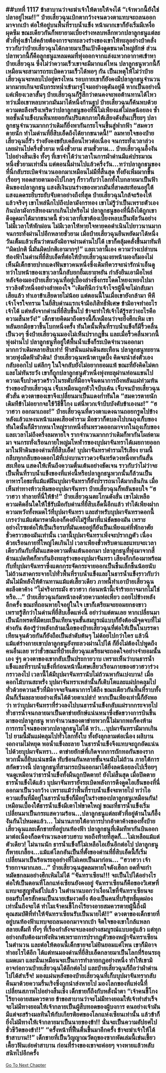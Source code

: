 ##บทที่ 1117 ข้าสาบานว่าจะฆ่าเจ้าให้ตายให้จงได้
“เจ้าพวกนี้ยังใช่ปลาอยู่ไหม!!” ป๋ายเสี่ยวฉุนเบิกตากว้างจนดวงตาแทบจะถลนออกมาจากเบ้า ต่อให้อยู่บนพื้นที่ราบน้ำแข็ง หน้าผากเขาก็ยังเริ่มมีเหงื่อผุดซึม ขณะเดียวกันก็พยายามเบี่ยงร่างหลบหลีกพวกปลาลูกธนูแต่ละตัวที่พุ่งเข้าใส่คล้ายต้องการจะทะลวงร่างของเขาให้ทะลุอย่างบ้าคลั่ง
ราวกับว่าป๋ายเสี่ยวฉุนได้กลายมาเป็นเป้าดึงดูดขนาดใหญ่ยักษ์ ส่วนปลาพวกนี้ก็คือลูกธนูแหลมคมที่พุ่งออกจากแล่งแหวกอากาศเข้าหาป๋ายเสี่ยวฉุน ซึ่งไม่ว่าความเร็วเขาจะมีมากแค่ไหน ปลาลูกธนูพวกนี้ก็เหมือนจะสามารถระเบิดความเร็วได้พอๆ กัน เป็นเหตุให้ไม่ว่าป๋ายเสี่ยวฉุนจะหลบไปอยู่ตรงไหน รอบกายเขาก็ยังคงมีปลาลูกธนูจำนวนมากมายเกินจะนับกระหน่ำเข้ามาจู่โจมอย่างดุดันอยู่ดี
หากเป็นอย่างนี้แค่เพียงเวลาสั้นๆ ป๋ายเสี่ยวฉุนก็รู้สึกว่าตนคงจะพอต้านทานได้ไหว ทว่าเมื่อเขาหลบพวกมันมาได้หนึ่งก้านธูป ป๋ายเสี่ยวฉุนก็ค้นพบด้วยความตะลึงพรึงเพริดว่าปลาลูกธนูของที่นี่ไม่เพียงแต่ไม่ลดน้อยลง ซ้ำพอชั้นน้ำแข็งบนพื้นทยอยกันปริแตกภายใต้เสียงดังลั่นเปรี๊ยะๆ ปลาลูกธนูจำนวนมากกว่าเดิมก็ยิ่งพากันกระโจนขึ้นสู่ฟากฟ้า
“สมควรตายนัก ทำไมด่านที่ยี่สิบเอ็ดถึงได้ยากขนาดนี้!” ลมหายใจของป๋ายเสี่ยวฉุนถี่รัว ร่างยังคงขยับเคลื่อนไหวต่อเนื่อง จนกระทั่งเวลาล่วงเลยผ่านไปครึ่งชั่วยาม หนึ่งชั่วยาม สามชั่วยาม...
ป๋ายเสี่ยวฉุนอึ้งงันไปอย่างสิ้นเชิง ทั้งๆ ที่เขาจำได้ว่าเวลาในการฝ่าด่านมีแค่ประมาณหนึ่งชั่วยามเท่านั้น แต่ตอนนี้ผ่านไปแล้วครึ่งวัน...ทว่าปลาลูกธนูของที่นี่กลับระเบิดจำนวนออกมาเหมือนไม่มีที่สิ้นสุด ทั้งยังเพิ่มมากขึ้นเรื่อยๆ
ทอดสายตามองไปไกลๆ ก็ราวกับว่าโลกทั้งใบกลายมาเป็นฟ้าดินของปลาลูกธนู แสงสีเงินบนร่างของพวกมันที่สาดสะท้อนอยู่ใต้แสงแดดระยิบระยับจับตาอย่างถึงที่สุด
ป๋ายเสี่ยวฉุนใกล้จะร้องไห้แล้วจริงๆ เขาไพล่นึกไปถึงปลามังกรทอง เขาไม่รู้ว่าเป็นเพราะตัวเองกินปลามังกรสีทองมากเกินไปหรือไม่ ปลาลูกธนูของที่นี่ถึงได้ถูกเขาดึงดูดมาได้มากขนาดนี้ ช่วงเวลาที่เขาต้องเบี่ยงหลบเป็นพัลวันอย่างไม่มีเวลาให้พักผ่อน ไม่มีเวลาให้หายใจหายคอดำเนินไปยาวนานมาก จนกระทั่งผ่านไปอีกหลายชั่วยาม เมื่อป๋ายเสี่ยวฉุนยืนหยัดมาได้หนึ่งวันเต็มแล้วเห็นว่าตนยังมิอาจผ่านด่านไปได้ เขาก็คลุ้มคลั่งขึ้นมาทันที
“ผิดปกติ นี่มันผิดปกติเอามากๆ!”
และเวลานี้เอง ความว่างเปล่าบนท้องฟ้าในด่านที่ยี่สิบเอ็ดที่ต่อให้ป๋ายเสี่ยวฉุนเงยหน้ามองก็มองไม่เห็นมีเด็กชายปากแดงฟันขาวคนหนึ่งซึ่งเดิมทีควรจะน่ารักน่าเอ็นดู ทว่าใบหน้าของเขาเวลานี้กลับยกยิ้มเยาะหยัน กำลังยืนเอามือไพล่หลังจ้องมองป๋ายเสี่ยวฉุนที่อยู่เบื้องล่างซึ่งกระโดดโหยงเหยงไปมาราวลิงตัวหนึ่งอย่างลำพองใจ
“เดิมทีนึกว่าเจ้าโจรผู้นี้จะไม่กลับมาเสียแล้ว ทำเอาข้าเสียดายไม่น้อย แต่ตอนนี้ในเมื่อเขายังกล้ามา หึหึ เจ้าโจรใจทราม ในยี่สิบด่านแรกเจ้ามีอภิสิทธิ์พิเศษ ข้ามิอาจทำอะไรเจ้าได้ แต่หลังจากด่านที่ยี่สิบขึ้นไป ข้าจะทำให้เจ้าได้รู้รสว่าอะไรคือความสิ้นหวัง!” เด็กชายคิดมาถึงตรงนี้ก็เหมือนว่าจะยิ่งฮึกเหิม เขาพลันยกมือขวาขึ้นโบกหนึ่งครั้ง ทันใดนั้นพื้นที่ราบน้ำแข็งก็มีริ้วคลื่นเป็นวงๆ ซึ่งป๋ายเสี่ยวฉุนมองไม่เห็นปรากฏขึ้น และเมื่อริ้วคลื่นพวกนี้พุ่งผ่านไป ปลาลูกธนูที่อยู่ใต้พื้นน้ำแข็งก็ระเบิดจำนวนออกมามากกว่าเดิมหลายสิบเท่า!
ฟ้าสนั่นแผ่นดินสะเทือน ปลาลูกธนูทะยานพวยพุ่งมืดฟ้ามัวดิน!
ป๋ายเสี่ยวฉุนหน้าตาบูดบึ้ง คิดจะนำส่งตัวเองกลับออกไป แต่ลึกๆ ในใจกลับยังไม่อยากยอมแพ้ ขณะที่ยังคิดไม่ตกและไม่ทันระวัง เขาก็ถูกปลาลูกธนูตัวหนึ่งพุ่งทะลุผ่านท่อนแขนไป ความเจ็บปวดรวดร้าวในระดับที่มิอาจจินตนาการถึงพลันแผ่ท่วมท้นร่างของป๋ายเสี่ยวฉุน เจ็บเหมือนถูกหัวใจบีบเค้น เจ็บจนป๋ายเสี่ยวฉุนตัวสั่น ดวงตาของเขาจึงเปลี่ยนมาเป็นแดงก่ำทันใด
“สมควรตายนัก เดิมทีข้าไม่อยากจะใช้วิธีขี้โกง แต่นี่พวกเจ้าบีบบังคับข้าเองนะ!”
“ฮวาฮวา ออกมาเถอะ!” ป๋ายเสี่ยวฉุนที่ดวงตาแดงฉานถอยกรูดไปข้างหลังแล้วแหงนหน้าแผดเสียงคำราม มือขวาก็ตบลงไปบนถุงเก็บของ ทันใดนั้นก็มีรากหนาใหญ่รากหนึ่งยื่นพรวดออกมาจากในถุงเก็บของ และเวลาไม่ถึงครึ่งลมหายใจ รากจำนวนมากกว่าเดิมก็พากันโผล่ตามมา จนกระทั่งเรือนกายใหญ่มโหฬารของบุปผาจันทราได้เผยกายออกมาในฟ้าดินของด่านที่ยี่สิบเอ็ด!
บุปผาจันทราคำรามไร้เสียง ยามนี้กลีบทุกกลีบของดอกไม้ที่เบ่งบานราวดวงจันทร์ดวงหนึ่งพากันสั่นสะเทือน แสดงให้เห็นถึงความตื่นเต้นอย่างชัดเจน ราวกับว่าไม่ว่าจะเป็นพื้นที่ราบน้ำแข็งของที่แห่งนี้หรือปลาลูกธนูพวกนั้นก็ล้วนเป็นอาหารโอชะที่แม้แต่ฝันบุปผาจันทราก็ยังปรารถนาได้มากลืนกิน
เมื่อเห็นท่าทางห้าวเหิมของบุปผาจันทรา ป๋ายเสี่ยวฉุนก็พลันชอบใจ
“ฮวาฮวา ทำลายที่นี่ให้ข้า!” ป๋ายเสี่ยวฉุนตะโกนดังลั่น เขาไม่เหลือความคิดอื่นใดให้ใช้รับมือกับด่านที่ยี่สิบเอ็ดนี้อีกแล้ว ทำได้เพียงฝากความหวังทั้งหมดไว้ที่บุปผาจันทรา
และสำหรับบุปผาจันทราดอกนี้ เกรงว่าแม้แต่มารดาผีเองก็คงยังไม่รู้ที่มาที่แน่ชัดของมัน เพราะอย่างไรซะต่อให้เป็นเรือรบที่มันเคยอยู่ก็ยังเป็นเพียงแค่ที่พักอาศัยชั่วคราวของมันเท่านั้น
เวลานี้บุปผาจันทราเพิ่งจะปรากฏตัว เนื่องด้วยเรือนกายที่ใหญ่โตเกินไป เวลาเพียงชั่วพริบตาและแทบจะเวลาเดียวกันกับที่มันแสดงความตื่นเต้นออกมา ปลาลูกธนูที่พุ่งมาจากสี่ด้านแปดทิศก็พากันยิงทะลุร่างของบุปผาจันทรา เสียงกึกก้องมาพร้อมกับที่บุปผาจันทราซึ่งแตกกระจัดกระจายออกเป็นชิ้นเล็กชิ้นน้อยนับไม่ถ้วนสาดกระจายไปทั่วพื้นที่ราบน้ำแข็งและในธารน้ำแข็งราวกับว่ามันไม่มีพลังให้ต้านทานแม้แต่เสี้ยวเดียว
ภาพนี้ทำเอาป๋ายเสี่ยวฉุนตะลึงตาค้าง
“ไม่จริงกระมัง ฮวาฮวา ก่อนหน้านี้เจ้าร้ายกาจมากไม่ใช่หรือ...” ป๋ายเสี่ยวฉุนก้มหน้าลงด้วยความห่อเหี่ยว ถอยไปข้างหลังอีกครั้ง ขณะที่ถอนหายใจอยู่ในใจ เขาก็เตรียมจะยอมยกธงขาว เพราะรู้สึกว่าในด่านที่ยี่สิบเอ็ดแห่งนี้ อย่าว่าแต่ตนเลย หากเปลี่ยนมาเป็นนักพรตที่มีตบะเป็นเทียนจุนขั้นสมบูรณ์แบบก็ยังต้องมีจุดจบที่ไม่ต่างกัน
ต้องรู้ว่าพลังกล้ามเนื้อของป๋ายเสี่ยวฉุนที่ต่อให้เป็นในบรรดาเทียนจุนด้วยกันก็ยังถือเป็นลำดับต้นๆ ไม่ด้อยไปกว่าใคร แล้วนี่แม้แต่ร่างกายเขาปลาลูกธนูยังทะลวงผ่านไปได้ ก็ยิ่งไม่ต้องไปพูดถึงคนอื่นเลย
ทว่าชั่วขณะที่ป๋ายเสี่ยวฉุนเตรียมจะถอดใจอย่างจำยอมนั้นเอง จู่ๆ ดวงตาของเขากลับเป็นประกายวาบ
เพราะเห็นว่าบนธารน้ำแข็งและที่ราบน้ำแข็งที่ก่อนหน้านี้เศษเสี้ยวเรือนกายของฮวาฮวาร่วงกราวลงไป เวลานี้ได้มีบุปผาจันทรานับไม่ถ้วนพากันเบ่งบาน!
เมื่อดอกไม้บานสะพรั่ง บุปผาจันทราเหล่านั้นก็เติบโตและแผ่ปกคลุมไปทั่วด้วยความเร็วที่มิอาจจะจินตนาการได้ถึง ขณะเดียวกันพื้นที่ราบทั้งผืนก็เริ่มละลายอย่างเห็นได้ด้วยตาเปล่า!
หากเป็นเพียงเท่านี้ก็ยังพอว่า ทว่าบุปผาจันทราที่ร่วงลงไปบนธารน้ำแข็งกลับแผ่รากกระจายไปทั่วธารน้ำจนกลายมาเป็นตาข่ายยักษ์แน่นหนาซึ่งขัดขวางการบินขึ้นมาของปลาลูกธนู หากจำนวนของตาข่ายพวกนี้ไม่มากพอก็คงห้ามการกระโจนของพวกปลาลูกธนูไม่ได้ ทว่า...บุปผาจันทรามีมากเกินไป ยามนี้มันแผ่คลุมไปทั่วโลกทั้งใบ ทั้งยังลุกลามต่อเนื่อง ผลิบานงอกงามไม่หยุด พอน้ำแข็งละลาย ในธารน้ำแข็งจึงแทบจะถูกอัดแน่นไปด้วยบุปผาจันทรา...
ตาข่ายยักษ์ที่เกิดจากการถักทอกันของรากพวกนั้นถี่ยิบแน่นขนัด ทับซ้อนกันหลายชั้นจนนับไม่ถ้วน ภายใต้การสกัดขวางนี้ ปลาลูกธนูที่สามารถบินออกมาได้ยิ่งลดน้อยลงไปเรื่อยๆ จนดูเหมือนว่าธารน้ำแข็งทั้งผืนถูกปิดตาย!
ยังไม่สิ้นสุด เมื่อปิดตายธารน้ำแข็งได้แล้ว บุปผาจันทรายังระเบิดพลังการดึงดูดไอเย็นของที่นี่ออกมาเป็นวงกว้าง เพราะแม้ว่าพื้นที่ราบน้ำแข็งจะหายไป ทว่าไอความเย็นที่มีอยู่ในธารน้ำแข็งก็มีอยู่ในร่างของปลาลูกธนูเหมือนกัน!
เหมือนเบื้องใต้ธารน้ำแข็งมีเตาไฟขาดใหญ่ ขณะที่ธารน้ำแข็งเริ่มเปลี่ยนมาเป็นกระแสความร้อน...ปลาลูกธนูแต่ละตัวที่อยู่ด้านในก็อึ้งงันกันไปหมดแล้ว...
ไม่นานภายใต้อาการปากอ้าตาค้างของทั้งป๋ายเสี่ยวฉุนและเด็กชายที่อยู่บนท้องฟ้า ปลาลูกธนูที่เดิมทีพากันบินออกมาต่อเนื่องก็ลดจำนวนลงฮวบฮาบ พอถึงท้ายที่สุดก็...ไม่เหลือแม้แต่ตัวเดียว!
ไม่นานนัก ธารน้ำแข็งก็ไม่เหลือไอเย็นอีกต่อไป ปลาลูกธนูก็หายเกลี้ยง...แม้แต่โลกอันเป็นที่ตั้งของด่านที่ยี่สิบเอ็ดนี้ก็เริ่มเปลี่ยนมาเป็นร้อนระอุอย่างที่ไม่เคยเป็นมาก่อน...
“ฮวาฮวา เจ้าร้ายกาจมากเลย...” ป๋ายเสี่ยวฉุนสูดลมหายใจดังเฮือก อดที่จะกำหมัดชกลมอย่างฮึกเหิมไม่ได้
“จันทราเซียน!!! จะเป็นไปได้อย่างไร ต่อให้เป็นตอนที่โลกแห่งเซียนยังคงอยู่ จันทราเซียนก็คือของวิเศษที่แทบจะสูญพันธ์ไปแล้ว ในตำนานบอกว่าเงื่อนไขที่จันทราเซียนจะยอมรับใครสักคนเป็นนายเข้มงวดยิ่ง ต้องเป็นคนที่บริสุทธิ์ผุดผ่องเท่านั้นถึงจะได้ ทำไมเจ้าคนขี้โกงไร้ยางอายสมควรตายผู้นี้ถึงมีคุณสมบัติที่ทำให้จันทราเซียนรับเป็นนายได้!!” ดวงตาของเด็กชายที่อยู่บนท้องฟ้าแทบจะถลนออกมาจากเบ้า จิตใจของเขาใกล้แหลกสลายเต็มที ทั้งๆ ที่เรื่องกำลังจะจบลงอย่างสมบูรณ์แบบอยู่แล้ว แต่ทุกอย่างกลับต้องมาพังพินาศเพราะการปรากฏตัวของหญ้าจันทราเซียนในตำนวน
และต่อให้ตอนนี้เด็กชายจะไม่ยินยอมแค่ไหน เขาก็มิอาจทำอะไรได้อีก ได้แต่ทนมองด่านที่ยี่สิบเอ็ดกลายมาเป็นโลกที่ร้อนระอุแผดเผา และนั่นเหมือนจะเป็นการทำลายกฎอย่างหนึ่ง ทำให้เขามิอาจก่อกวนป๋ายเสี่ยวฉุนได้อีกต่อไป และป๋ายเสี่ยวฉุนก็ถือว่าฝ่าด่านไปได้สำเร็จ!
มองแผ่นหลังของป๋ายเสี่ยวฉุนที่เก็บบุปผาจันทรากลับคืนมาด้วยความรื่นเริงซึ่งถูกนำส่งหายไป มองโลกของที่แห่งนี้ที่เปลี่ยนสภาพไปอย่างสิ้นเชิง เด็กชายก็ถึงกับหลั่งน้ำตา
“เจ้าคนขี้โกงไร้ยางอายสมควรตาย ข้าขอสาบานว่าจะไม่มีทางยอมให้เจ้าทำสำเร็จ จะไม่มีทางยอมให้เจ้ากลายเป็นผู้สืบทอดของผู้บงการ คนอย่างเจ้ามันมีแต่จะสร้างมลทินให้กับเกียรติยศของโลกแห่งเซียนเท่านั้น แล้วข้าก็ยิ่งไม่มีทางให้เจ้ากลายมาเป็นนายของข้า!! นั่นจะเป็นความอัปยศไปชั่วชีวิตของข้า!!”
“ครั้งหน้าที่ฟื้นตื่นขึ้นมาอีกครั้ง ข้าจะฆ่าเจ้าให้ได้ ข้าสาบาน!!” เด็กชายที่เป็นวิญญาณวัตถุของซากพัดเล่มนี้เข่นเขี้ยวเคี้ยวฟันเอ่ยคำสาบาน ก่อนที่ร่างของเขาจะค่อยๆ จางหายแล้วหลับสนิทไปอีกครั้ง
------


[Go To Next Chapter]( ./90.md)